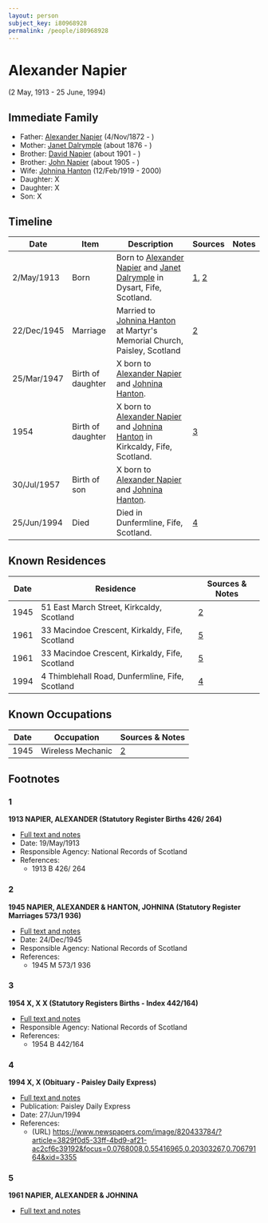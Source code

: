 ```yaml
---
layout: person
subject_key: i80968928
permalink: /people/i80968928
---
```


# Alexander Napier
(2 May, 1913 - 25 June, 1994)

## Immediate Family

* Father: [Alexander Napier](./@22451165@-alexander-napier-b1872-11-4-d.md) (4/Nov/1872 - )
* Mother: [Janet Dalrymple](./@30057967@-janet-dalrymple-b1876-d.md) (about 1876 - )
* Brother: [David Napier](./@46994217@-david-napier-b1901-d.md) (about 1901 - )
* Brother: [John Napier](./@61882948@-john-napier-b1905-d.md) (about 1905 - )
* Wife: [Johnina Hanton](./@68592798@-johnina-hanton-b1919-2-12-d2000.md) (12/Feb/1919 - 2000)
* Daughter: X
* Daughter: X
* Son: X

## Timeline

Date | Item | Description | Sources | Notes
---|---|---|---|---
2/May/1913 | Born | Born to [Alexander Napier](./@22451165@-alexander-napier-b1872-11-4-d.md) and [Janet Dalrymple](./@30057967@-janet-dalrymple-b1876-d.md) in Dysart, Fife, Scotland. | [1](#1), [2](#2) | 
22/Dec/1945 | Marriage | Married to [Johnina Hanton](./@68592798@-johnina-hanton-b1919-2-12-d2000.md) at Martyr's Memorial Church, Paisley, Scotland | [2](#2) | 
25/Mar/1947 | Birth of daughter | X born to [Alexander Napier](./@80968928@-alexander-napier-b1913-5-2-d1994-6-25.md) and [Johnina Hanton](./@68592798@-johnina-hanton-b1919-2-12-d2000.md). |  | 
1954 | Birth of daughter | X born to [Alexander Napier](./@80968928@-alexander-napier-b1913-5-2-d1994-6-25.md) and [Johnina Hanton](./@68592798@-johnina-hanton-b1919-2-12-d2000.md) in Kirkcaldy, Fife, Scotland. | [3](#3) | 
30/Jul/1957 | Birth of son | X born to [Alexander Napier](./@80968928@-alexander-napier-b1913-5-2-d1994-6-25.md) and [Johnina Hanton](./@68592798@-johnina-hanton-b1919-2-12-d2000.md). |  | 
25/Jun/1994 | Died | Died in Dunfermline, Fife, Scotland. | [4](#4) | 

## Known Residences

Date | Residence | Sources & Notes
---|---|---
1945 | 51 East March Street, Kirkcaldy, Scotland | [2](#2)
1961 | 33 Macindoe Crescent, Kirkaldy, Fife, Scotland | [5](#5)
1961 | 33 Macindoe Crescent, Kirkaldy, Fife, Scotland | [5](#5)
1994 | 4 Thimblehall Road, Dunfermline, Fife, Scotland | [4](#4)

## Known Occupations

Date | Occupation | Sources & Notes
---|---|---
1945 | Wireless Mechanic | [2](#2)

## Footnotes

### 1

**1913 NAPIER, ALEXANDER (Statutory Register Births 426/ 264)**

* [Full text and notes](../sources/@18127054@-1913-napier,-alexander-statutory-register-births-426-264-.md)
* Date: 19/May/1913
* Responsible Agency: National Records of Scotland
* References: 
  * 1913 B 426/ 264

### 2

**1945 NAPIER, ALEXANDER & HANTON, JOHNINA (Statutory Register Marriages 573/1 936)**

* [Full text and notes](../sources/@14483641@-1945-napier,-alexander-&-hanton,-johnina-statutory-register-marriages-573-1-936-.md)
* Date: 24/Dec/1945
* Responsible Agency: National Records of Scotland
* References: 
  * 1945 M 573/1 936

### 3

**1954 X, X X (Statutory Registers Births - Index 442/164)**

* [Full text and notes](../sources/@10153260@-1954-napier,-eleanor-jean-statutory-registers-births-index-442-164-.md)
* Responsible Agency: National Records of Scotland
* References: 
  * 1954 B 442/164

### 4

**1994 X, X (Obituary - Paisley Daily Express)**

* [Full text and notes](../sources/@98921056@-1994-napier,-alexander-obituary-paisley-daily-express-.md)
* Publication: Paisley Daily Express
* Date: 27/Jun/1994
* References: 
  * (URL) https://www.newspapers.com/image/820433784/?article=3829f0d5-33ff-4bd9-af21-ac2cf6c39192&focus=0.0768008,0.55416965,0.20303267,0.70679164&xid=3355

### 5

**1961 NAPIER, ALEXANDER & JOHNINA**

* [Full text and notes](../sources/@25079776@-1961-napier,-alexander-&-johnina.md)

